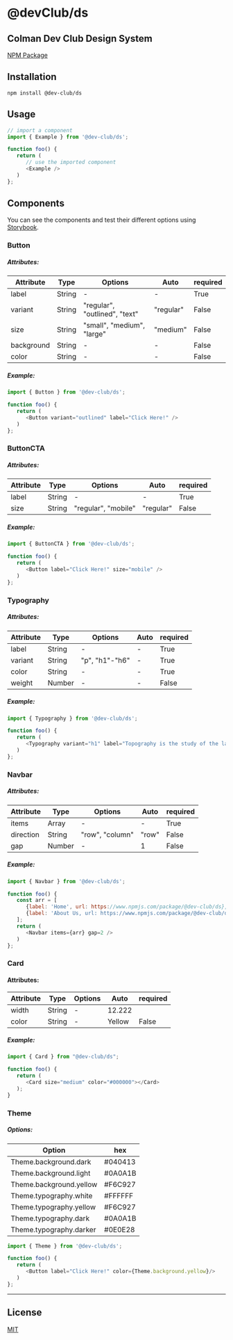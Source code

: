 # @devClub/ds

Colman Dev Club Design System
---

[NPM Package](https://www.npmjs.com/package/@dev-club/ds)

## Installation

```
npm install @dev-club/ds
```

## Usage
```js
// import a component
import { Example } from '@dev-club/ds';

function foo() {
   return (
      // use the imported component
      <Example />
   )
};
```

## Components
You can see the components and test their different options using [Storybook](https://6256f0c55149c8003a14e401-xjbjxabejy.chromatic.com/
).

### Button
##### Attributes:

| Attribute | Type | Options | Auto | required |
| --------- | ---- | ------- | ---- | -------- |
| label | String | - | - | True |
| variant | String | "regular", "outlined", "text" | "regular" | False |
| size | String | "small", "medium", "large" | "medium" | False |
| background | String | - | - | False |
| color | String | - | - | False |

##### Example:
```js
import { Button } from '@dev-club/ds';

function foo() {
   return (
      <Button variant="outlined" label="Click Here!" />
   )
};
```

### ButtonCTA
##### Attributes:

| Attribute | Type | Options | Auto | required |
| --------- | ---- | ------- | ---- | -------- |
| label | String | - | - | True |
| size | String | "regular", "mobile" | "regular" | False |

##### Example:
```js
import { ButtonCTA } from '@dev-club/ds';

function foo() {
   return (
      <Button label="Click Here!" size="mobile" />
   )
};
```

### Typography
##### Attributes:

| Attribute | Type | Options | Auto | required |
| --------- | ---- | ------- | ---- | -------- |
| label | String | - | - | True |
| variant | String | "p", "h1"-"h6" | - | True |
| color | String | - | - | True |
| weight | Number | - | - | False |

##### Example:
```js
import { Typography } from '@dev-club/ds';

function foo() {
   return (
      <Typography variant="h1" label="Topography is the study of the land surface" color="black" />
   )
};
```

### Navbar
##### Attributes:

| Attribute | Type | Options | Auto | required |
| --------- | ---- | ------- | ---- | -------- |
| items | Array | - | - | True |
| direction | String | "row", "column" | "row" | False |
| gap | Number | - | 1 | False |

##### Example:
```js
import { Navbar } from '@dev-club/ds';

function foo() {
   const arr = [
      {label: 'Home', url: https://www.npmjs.com/package/@dev-club/ds},
      {label: 'About Us, url: https://www.npmjs.com/package/@dev-club/ds}
   ];
   return (
      <Navbar items={arr} gap=2 />
   )
};
```
### Card
#### Attributes:
| Attribute | Type | Options | Auto | required |
| --------- | ---- | ------- | ---- | -------- |
| width | String | - | 12.222 | | False |
| color | String | - | Yellow | False |

##### Example:
```js
import { Card } from "@dev-club/ds";

function foo() {
   return (
      <Card size="medium" color="#000000"></Card>
   );
}
```
### Theme
##### Options:

| Option | hex |
| ------ | --- |
| Theme.background.dark | #040413 |
| Theme.background.light | #0A0A1B |
| Theme.background.yellow | #F6C927 |
| Theme.typography.white | #FFFFFF | 
| Theme.typography.yellow | #F6C927 |
| Theme.typography.dark | #0A0A1B |
| Theme.typography.darker | #0E0E28 |


```js
import { Theme } from '@dev-club/ds';

function foo() {
   return (
      <Button label="Click Here!" color={Theme.background.yellow}/>
   )
};
```
---

## License
[MIT](https://choosealicense.com/licenses/mit/)